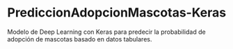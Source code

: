 # PrediccionAdopcionMascotas-Keras
Modelo de Deep Learning con Keras para predecir la probabilidad de adopción de mascotas basado en datos tabulares.
